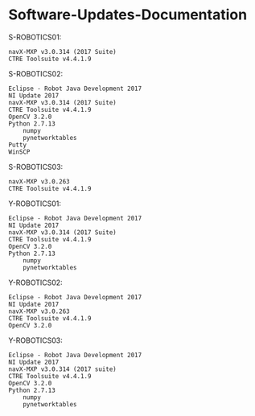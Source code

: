 # Software-Updates-Documentation

S-ROBOTICS01:

	navX-MXP v3.0.314 (2017 Suite)
	CTRE Toolsuite v4.4.1.9


S-ROBOTICS02:
	
	Eclipse - Robot Java Development 2017
	NI Update 2017
	navX-MXP v3.0.314 (2017 Suite)
	CTRE Toolsuite v4.4.1.9
	OpenCV 3.2.0
	Python 2.7.13
		numpy
		pynetworktables
	Putty
	WinSCP


S-ROBOTICS03:
	
	navX-MXP v3.0.263
	CTRE Toolsuite v4.4.1.9


Y-ROBOTICS01:

	Eclipse - Robot Java Development 2017
	NI Update 2017
	navX-MXP v3.0.314 (2017 Suite)
	CTRE Toolsuite v4.4.1.9
	OpenCV 3.2.0
	Python 2.7.13
		numpy
		pynetworktables
  

Y-ROBOTICS02:
	
	Eclipse - Robot Java Development 2017
	NI Update 2017
	navX-MXP v3.0.263
	CTRE Toolsuite v4.4.1.9
	OpenCV 3.2.0


Y-ROBOTICS03:

	Eclipse - Robot Java Development 2017
	NI Update 2017
	navX-MXP v3.0.314 (2017 suite)
	CTRE Toolsuite v4.4.1.9
	OpenCV 3.2.0
	Python 2.7.13
		numpy
		pynetworktables
